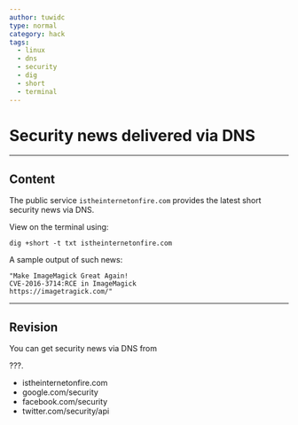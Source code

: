 ```yaml
---
author: tuwidc
type: normal
category: hack
tags:
  - linux
  - dns
  - security
  - dig
  - short
  - terminal
---
```


# Security news delivered via DNS


---

## Content

The public service `istheinternetonfire.com` provides the latest short security news via DNS.

View on the terminal using:

```plain-text
dig +short -t txt istheinternetonfire.com
```

A sample output of such news:

```plain-text
"Make ImageMagick Great Again!
CVE-2016-3714:RCE in ImageMagick 
https://imagetragick.com/"
```


---

## Revision

You can get security news via DNS from 

???.

- istheinternetonfire.com
- google.com/security
- facebook.com/security
- twitter.com/security/api
 
